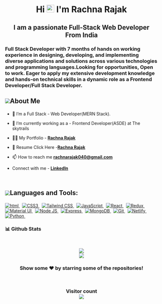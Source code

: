 <h1 align="center">Hi <img src="https://media.giphy.com/media/hvRJCLFzcasrR4ia7z/giphy.gif" width="25px"> I'm Rachna Rajak  </h1>
<h2 align="center">I am a passionate Full-Stack Web Developer From India</h2> 
 <h3>Full Stack Developer with 7 months of hands on working experience in designing, developing, and implementing diverse applications and solutions across various technologies and programming languages.Looking for opportunities, Open to work. Eager to apply my extensive development knowledge and hands-on technical skills in a dynamic role as a Frontend Developer/Full Stack Developer.</h3>

## <p style="display:flex; align-items: center"> <img src="https://img.icons8.com/color/48/000000/user-male-circle--v2.png"/> About Me </p> 

- 🌱 I’m a Full Stack - Web Developer(MERN Stack).
  
- 🔭 I’m currently working as a - Frontend Developer(ASDE) at The skytrails
 
- 👨‍💻 My Portfolio - **[Rachna Rajak](https://rachnarajaka.vercel.app/)**
 
- 📄 Resume Click Here -**[Rachna Rajak ](https://drive.google.com/file/d/1GC-_XMB-dVMELT5c_zvibjQ0XbLR0kVO/view?usp=drive_link)**

- 📫 How to reach me **rachnarajak040@gmail.com**

- Connect with me - **[LinkedIn](https://www.linkedin.com/in/rachna-rajak-9b3109244/)**

<br/>

## <p style="display:flex; align-items: center"> <img src="https://img.icons8.com/color/48/000000/source-code.png"/> Languages and Tools:</p> 

<p>

   <a href="#"> <img src="https://img.shields.io/badge/HTML-orange?style=for-the-badge&labelColor=black&logo=html5&logoColor=orange" alt="html"/> </a> &nbsp;
<a href="#"> <img src="https://img.shields.io/badge/CSS3-blue?style=for-the-badge&labelColor=black&logo=css3&logoColor=blue" alt="CSS3"/> </a> &nbsp;
<a href="#"> <img src="https://img.shields.io/badge/Tailwind_CSS-38B2AC?style=for-the-badge&labelColor=black&logo=tailwind-css&logoColor=38B2AC" alt="Tailwind CSS"/> </a> &nbsp;
<a href="#"> <img src="https://img.shields.io/badge/-JavaScript-F0DB4F?style=for-the-badge&labelColor=black&logo=javascript&logoColor=F0DB4F" alt="JavaScript"/> </a> &nbsp;
<a href="#"> <img src="https://img.shields.io/badge/-React-61DBFB?style=for-the-badge&labelColor=black&logo=react&logoColor=61DBFB" alt="React"/> </a> &nbsp;
<a href="#"> <img src="https://img.shields.io/badge/Redux-764ABC?style=for-the-badge&labelColor=black&logo=redux&logoColor=white" alt="Redux"/> </a> &nbsp;
<a href="#"> <img src="https://img.shields.io/badge/Material_UI-0081CB?style=for-the-badge&labelColor=black&logo=material-ui&logoColor=white" alt="Material UI"/> </a> &nbsp;
<a href="#"> <img src="https://img.shields.io/badge/-Node.js-609857?style=for-the-badge&labelColor=black&logo=node.js&logoColor=609857" alt="Node JS"/> </a> &nbsp;
<a href="#"> <img src="https://img.shields.io/badge/Express-000000?style=for-the-badge&labelColor=black&logo=express&logoColor=white" alt="Express"/> </a> &nbsp;
<a href="#"> <img src="https://img.shields.io/badge/-MongoDB-47A248?style=for-the-badge&labelColor=black&logo=mongodb&logoColor=47A248" alt="MongoDB"/> </a> &nbsp;
<a href="#"> <img src="https://img.shields.io/badge/Git-F05032?style=for-the-badge&labelColor=black&logo=git&logoColor=white" alt="Git"/> </a> &nbsp;
<a href="#"> <img src="https://img.shields.io/badge/Netlify-00C7B7?style=for-the-badge&labelColor=black&logo=netlify&logoColor=white" alt="Netlify"/> </a> &nbsp;
<a href="#"> <img src="https://img.shields.io/badge/Python-14354C?style=for-the-badge&labelColor=black&logo=python&logoColor=white" alt="Python"/> </a> &nbsp;

</p>

<h3>📊 Github Stats</h3>
<br/>
<p align="center">
   <img align="center"  src="https://github-readme-streak-stats.herokuapp.com/?user=rachnarajaka040&theme=dark" /> <br \>
   <img align="center" src="https://github-readme-stats.vercel.app/api?username=rachnarajaka040&show_icons=true&locale=en&theme=dark"/>
</p>

<h3 align="center">
 Show some ❤️ by starring some of the repositories!
</h3>
<br>

<h3 align="center"> 
  Visitor count <br>
  <img src="https://profile-counter.glitch.me/rachnarajaka040/count.svg" />
</h3>

